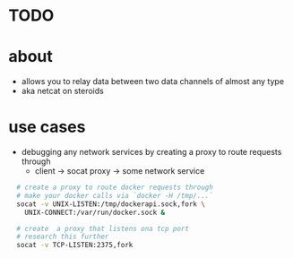 # TODO

# about
  - allows you to relay data between two data channels of  almost any type
  - aka netcat on steroids

# use cases
  - debugging any network services by creating a proxy to route requests through
    - client -> socat proxy -> some network service


```sh
  # create a proxy to route docker requests through
  # make your docker calls via `docker -H /tmp/...`
  socat -v UNIX-LISTEN:/tmp/dockerapi.sock,fork \
    UNIX-CONNECT:/var/run/docker.sock &

  # create  a proxy that listens ona tcp port
  # research this further
  socat -v TCP-LISTEN:2375,fork

```